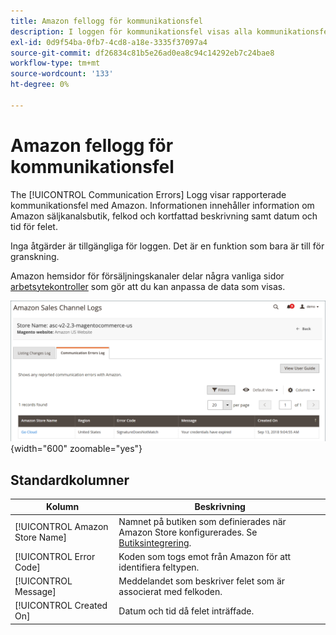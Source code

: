 ```yaml
---
title: Amazon fellogg för kommunikationsfel
description: I loggen för kommunikationsfel visas alla kommunikationsfel mellan Amazon och [!DNL Commerce].
exl-id: 0d9f54ba-0fb7-4cd8-a18e-3335f37097a4
source-git-commit: df26834c81b5e26ad0ea8c94c14292eb7c24bae8
workflow-type: tm+mt
source-wordcount: '133'
ht-degree: 0%

---
```


# Amazon fellogg för kommunikationsfel

The [!UICONTROL Communication Errors] Logg visar rapporterade kommunikationsfel med Amazon. Informationen innehåller information om Amazon säljkanalsbutik, felkod och kortfattad beskrivning samt datum och tid för felet.

Inga åtgärder är tillgängliga för loggen. Det är en funktion som bara är till för granskning.

Amazon hemsidor för försäljningskanaler delar några vanliga sidor [arbetsytekontroller](./workspace-controls.md) som gör att du kan anpassa de data som visas.

![Logg för kommunikationsfel](assets/amazon-comm-errors-log.png){width="600" zoomable="yes"}

## Standardkolumner

| Kolumn | Beskrivning |
|--- |--- |
| [!UICONTROL Amazon Store Name] | Namnet på butiken som definierades när Amazon Store konfigurerades. Se [Butiksintegrering](./store-integration.md). |
| [!UICONTROL Error Code] | Koden som togs emot från Amazon för att identifiera feltypen. |
| [!UICONTROL Message] | Meddelandet som beskriver felet som är associerat med felkoden. |
| [!UICONTROL Created On] | Datum och tid då felet inträffade. |
